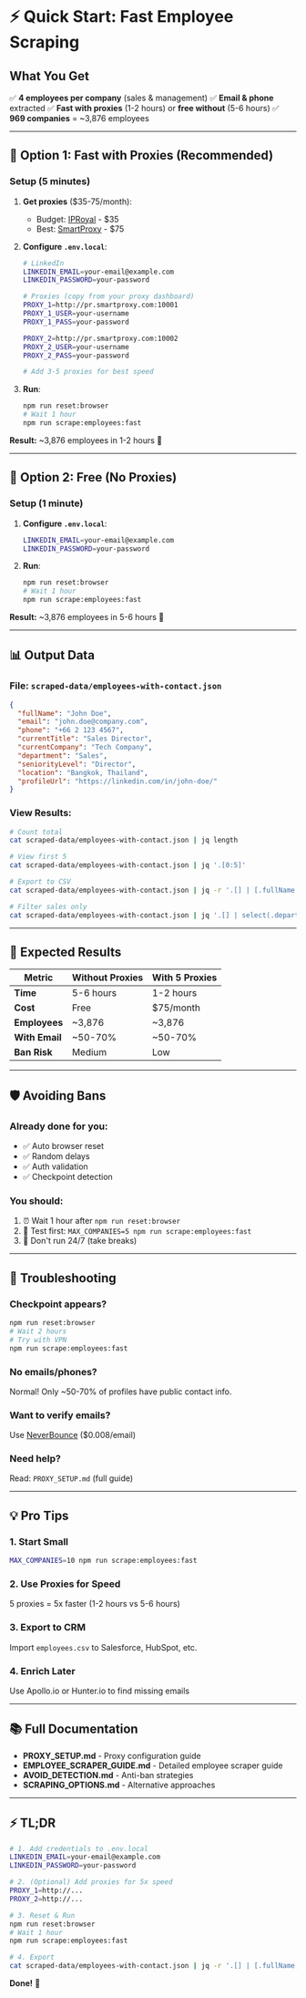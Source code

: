 # ⚡ Quick Start: Fast Employee Scraping

## What You Get

✅ **4 employees per company** (sales & management)
✅ **Email & phone** extracted
✅ **Fast with proxies** (1-2 hours) or **free without** (5-6 hours)
✅ **969 companies** = ~3,876 employees

---

## 🚀 Option 1: Fast with Proxies (Recommended)

### Setup (5 minutes)

1. **Get proxies** ($35-75/month):
   - Budget: [IPRoyal](https://iproyal.com) - $35
   - Best: [SmartProxy](https://smartproxy.com) - $75

2. **Configure `.env.local`**:
   ```bash
   # LinkedIn
   LINKEDIN_EMAIL=your-email@example.com
   LINKEDIN_PASSWORD=your-password

   # Proxies (copy from your proxy dashboard)
   PROXY_1=http://pr.smartproxy.com:10001
   PROXY_1_USER=your-username
   PROXY_1_PASS=your-password

   PROXY_2=http://pr.smartproxy.com:10002
   PROXY_2_USER=your-username
   PROXY_2_PASS=your-password

   # Add 3-5 proxies for best speed
   ```

3. **Run**:
   ```bash
   npm run reset:browser
   # Wait 1 hour
   npm run scrape:employees:fast
   ```

**Result:** ~3,876 employees in 1-2 hours 🚀

---

## 🐢 Option 2: Free (No Proxies)

### Setup (1 minute)

1. **Configure `.env.local`**:
   ```bash
   LINKEDIN_EMAIL=your-email@example.com
   LINKEDIN_PASSWORD=your-password
   ```

2. **Run**:
   ```bash
   npm run reset:browser
   # Wait 1 hour
   npm run scrape:employees:fast
   ```

**Result:** ~3,876 employees in 5-6 hours 🐢

---

## 📊 Output Data

### File: `scraped-data/employees-with-contact.json`

```json
{
  "fullName": "John Doe",
  "email": "john.doe@company.com",
  "phone": "+66 2 123 4567",
  "currentTitle": "Sales Director",
  "currentCompany": "Tech Company",
  "department": "Sales",
  "seniorityLevel": "Director",
  "location": "Bangkok, Thailand",
  "profileUrl": "https://linkedin.com/in/john-doe/"
}
```

### View Results:

```bash
# Count total
cat scraped-data/employees-with-contact.json | jq length

# View first 5
cat scraped-data/employees-with-contact.json | jq '.[0:5]'

# Export to CSV
cat scraped-data/employees-with-contact.json | jq -r '.[] | [.fullName, .email, .phone, .currentTitle, .currentCompany] | @csv' > employees.csv

# Filter sales only
cat scraped-data/employees-with-contact.json | jq '.[] | select(.department == "Sales")' > sales-employees.json
```

---

## 🎯 Expected Results

| Metric | Without Proxies | With 5 Proxies |
|--------|----------------|----------------|
| **Time** | 5-6 hours | 1-2 hours |
| **Cost** | Free | $75/month |
| **Employees** | ~3,876 | ~3,876 |
| **With Email** | ~50-70% | ~50-70% |
| **Ban Risk** | Medium | Low |

---

## 🛡️ Avoiding Bans

### Already done for you:
- ✅ Auto browser reset
- ✅ Random delays
- ✅ Auth validation
- ✅ Checkpoint detection

### You should:
1. ⏰ Wait 1 hour after `npm run reset:browser`
2. 🧪 Test first: `MAX_COMPANIES=5 npm run scrape:employees:fast`
3. 📅 Don't run 24/7 (take breaks)

---

## 🔧 Troubleshooting

### Checkpoint appears?
```bash
npm run reset:browser
# Wait 2 hours
# Try with VPN
npm run scrape:employees:fast
```

### No emails/phones?
Normal! Only ~50-70% of profiles have public contact info.

### Want to verify emails?
Use [NeverBounce](https://neverbounce.com) ($0.008/email)

### Need help?
Read: `PROXY_SETUP.md` (full guide)

---

## 💡 Pro Tips

### 1. Start Small
```bash
MAX_COMPANIES=10 npm run scrape:employees:fast
```

### 2. Use Proxies for Speed
5 proxies = 5x faster (1-2 hours vs 5-6 hours)

### 3. Export to CRM
Import `employees.csv` to Salesforce, HubSpot, etc.

### 4. Enrich Later
Use Apollo.io or Hunter.io to find missing emails

---

## 📚 Full Documentation

- **PROXY_SETUP.md** - Proxy configuration guide
- **EMPLOYEE_SCRAPER_GUIDE.md** - Detailed employee scraper guide
- **AVOID_DETECTION.md** - Anti-ban strategies
- **SCRAPING_OPTIONS.md** - Alternative approaches

---

## ⚡ TL;DR

```bash
# 1. Add credentials to .env.local
LINKEDIN_EMAIL=your-email@example.com
LINKEDIN_PASSWORD=your-password

# 2. (Optional) Add proxies for 5x speed
PROXY_1=http://...
PROXY_2=http://...

# 3. Reset & Run
npm run reset:browser
# Wait 1 hour
npm run scrape:employees:fast

# 4. Export
cat scraped-data/employees-with-contact.json | jq -r '.[] | [.fullName, .email, .phone] | @csv' > employees.csv
```

**Done!** 🎉
